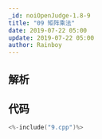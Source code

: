 ```yaml
---
_id: noiOpenJudge-1.8-9
title: "09 矩阵乘法"
date: 2019-07-22 05:00
update: 2019-07-22 05:00
author: Rainboy
---
```


## 解析

## 代码

```c
<%-include("9.cpp")%>
```

